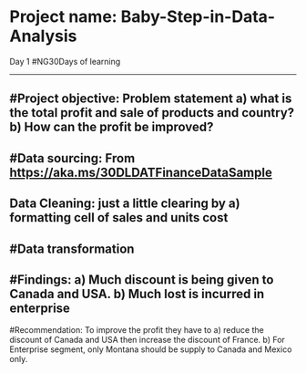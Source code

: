 # Project name: Baby-Step-in-Data-Analysis
Day 1 #NG30Days of learning

----
#Project objective: Problem statement
   a) what is the total profit and sale of products and country?
   b) How can the profit be improved?
----
#Data sourcing:
From https://aka.ms/30DLDATFinanceDataSample
----
Data Cleaning: just a little clearing by
   a) formatting cell of sales and units cost
-----
#Data transformation
----
#Findings:
a) Much discount is being given to Canada and USA.
b) Much lost is incurred in enterprise
----
#Recommendation: To improve the profit they have to
a) reduce the discount of Canada and USA then increase the discount of France.
b) For Enterprise segment, only Montana should be supply to Canada and Mexico only.



